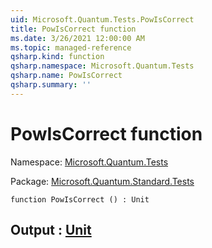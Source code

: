 ```yaml
---
uid: Microsoft.Quantum.Tests.PowIsCorrect
title: PowIsCorrect function
ms.date: 3/26/2021 12:00:00 AM
ms.topic: managed-reference
qsharp.kind: function
qsharp.namespace: Microsoft.Quantum.Tests
qsharp.name: PowIsCorrect
qsharp.summary: ''
---
```


# PowIsCorrect function

Namespace: [Microsoft.Quantum.Tests](xref:Microsoft.Quantum.Tests)

Package: [Microsoft.Quantum.Standard.Tests](https://nuget.org/packages/Microsoft.Quantum.Standard.Tests)




```qsharp
function PowIsCorrect () : Unit
```


## Output : [Unit](xref:microsoft.quantum.lang-ref.unit)

